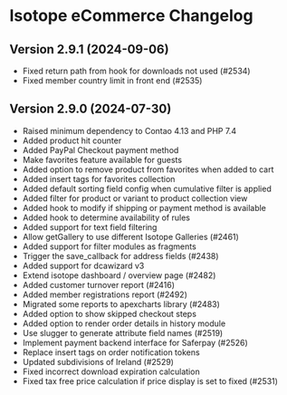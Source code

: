 Isotope eCommerce Changelog
===========================

Version 2.9.1 (2024-09-06)
--------------------------

- Fixed return path from hook for downloads not used (#2534)
- Fixed member country limit in front end (#2535)


Version 2.9.0 (2024-07-30)
--------------------------

- Raised minimum dependency to Contao 4.13 and PHP 7.4
- Added product hit counter
- Added PayPal Checkout payment method
- Make favorites feature available for guests
- Added option to remove product from favorites when added to cart
- Added insert tags for favorites collection
- Added default sorting field config when cumulative filter is applied
- Added filter for product or variant to product collection view
- Added hook to modify if shipping or payment method is available
- Added hook to determine availability of rules
- Added support for text field filtering
- Allow getGallery to use different Isotope Galleries (#2461)
- Added support for filter modules as fragments
- Trigger the save_callback for address fields (#2438)
- Added support for dcawizard v3
- Extend isotope dashboard / overview page (#2482)
- Added customer turnover report (#2416)
- Added member registrations report (#2492)
- Migrated some reports to apexcharts library (#2483)
- Added option to show skipped checkout steps
- Added option to render order details in history module
- Use slugger to generate attribute field names (#2519)
- Implement payment backend interface for Saferpay (#2526)
- Replace insert tags on order notification tokens
- Updated subdivisions of Ireland (#2529)
- Fixed incorrect download expiration calculation
- Fixed tax free price calculation if price display is set to fixed (#2531)
